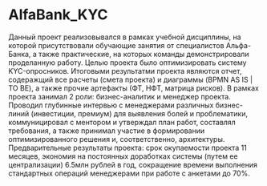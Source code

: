 # AlfaBank_KYC

Данный проект реализовывался в рамках учебной дисциплины, на которой присутствовали обучающие занятия от специалистов Альфа-Банка, а также практические, на которых команды демонстрировали проделанную работу. Целью проекта было оптимизировать систему KYC-опросников. Итоговыми результатми проекта являются отчет, содеражщий все расчеты (смета проекта) и диаграммы (BPMN AS IS | TO BE), а также прочие артефакты (ФТ, НФТ, матрица рисков). В рамках проекта занимал 2 роли: бизнес-аналитик и менеджер проекта. Проводил глубинные интервью с менеджерами различных бизнес-линий (инвестиции, премиум) для выявления болей и проблематики, коммуницировал с ментором и утверждал план работ, составлял требования, а также принимал участие в формировании оптимизированного решения и, соответственно, архитектуры. Предварительные результаты проекта: срок окупаемости проекта 11 месяцев, экономия на постоянных доработках системы (путем ее централизации) 6.5млн рублей в год, сокращение времени выполнения стандартных операций менеджерами при работе с анкетами до 70%.
